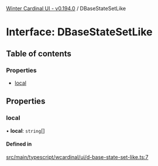 [Winter Cardinal UI - v0.194.0](../index.md) / DBaseStateSetLike

# Interface: DBaseStateSetLike

## Table of contents

### Properties

- [local](DBaseStateSetLike.md#local)

## Properties

### local

• **local**: `string`[]

#### Defined in

[src/main/typescript/wcardinal/ui/d-base-state-set-like.ts:7](https://github.com/winter-cardinal/winter-cardinal-ui/blob/v0.194.0/src/main/typescript/wcardinal/ui/d-base-state-set-like.ts#L7)
